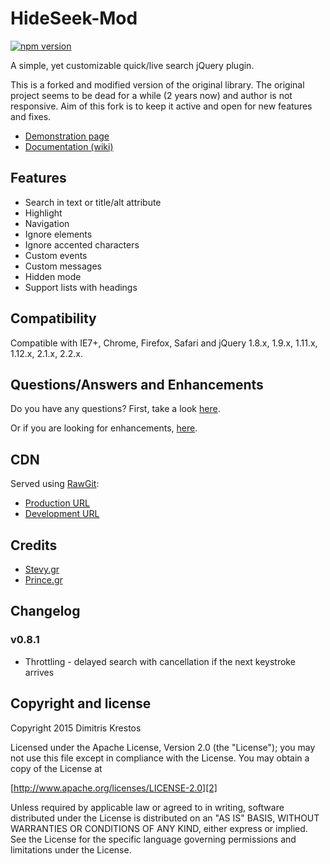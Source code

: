 # HideSeek-Mod

[![npm version](https://badge.fury.io/js/hideseek-mod.png)](http://badge.fury.io/js/hideseek-mod)

A simple, yet customizable quick/live search jQuery plugin.

This is a forked and modified version of the original library. The original project seems to be dead for a while (2 years now) and author is not responsive. Aim of this fork is to keep it active and open for new features and fixes.

* [Demonstration page][1]
* [Documentation (wiki)][3]

## Features

* Search in text or title/alt attribute
* Highlight
* Navigation
* Ignore elements
* Ignore accented characters
* Custom events
* Custom messages
* Hidden mode
* Support lists with headings

## Compatibility

Compatible with IE7+, Chrome, Firefox, Safari
and jQuery 1.8.x, 1.9.x, 1.11.x, 1.12.x, 2.1.x, 2.2.x.

## Questions/Answers and Enhancements

Do you have any questions? First, take a look [here][6].

Or if you are looking for enhancements, [here][7].

## CDN
Served using [RawGit][8]:
* [Production URL][9]
* [Development URL][10]

## Credits
* [Stevy.gr][4]
* [Prince.gr][5]

## Changelog
### v0.8.1
* Throttling - delayed search with cancellation if the next keystroke arrives

## Copyright and license

Copyright 2015 Dimitris Krestos

Licensed under the Apache License, Version 2.0 (the "License");
you may not use this file except in compliance with the License.
You may obtain a copy of the License at

[http://www.apache.org/licenses/LICENSE-2.0][2]

Unless required by applicable law or agreed to in writing, software
distributed under the License is distributed on an "AS IS" BASIS,
WITHOUT WARRANTIES OR CONDITIONS OF ANY KIND, either express or implied.
See the License for the specific language governing permissions and
limitations under the License.

  [1]: http://maxwroc.github.io/HideSeek-Mod/
  [2]: http://www.apache.org/licenses/LICENSE-2.0
  [3]: https://github.com/maxwroc/HideSeek/wiki
  [4]: http://stevy.gr/
  [5]: http://prince.gr/
  [6]: https://github.com/maxwroc/HideSeek-Mod/issues?utf8=%E2%9C%93&q=label%3Aquestion
  [7]: https://github.com/maxwroc/HideSeek-Mod/issues?utf8=%E2%9C%93&q=label%3Aenhancement
  [8]: https://rawgit.com/
  [9]: https://cdn.rawgit.com/maxwroc/HideSeek-Mod/master/jquery.hideseek-mod.min.js
  [10]: https://rawgit.com/maxwroc/HideSeek-Mod/master/jquery.hideseek-mod.min.js
